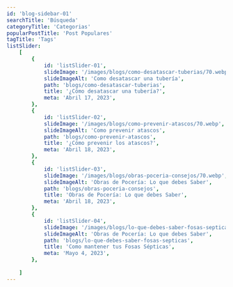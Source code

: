 ```yaml
---
id: 'blog-sidebar-01'
searchTitle: 'Búsqueda'
categoryTitle: 'Categorias'
popularPostTitle: 'Post Populares'
tagTitle: 'Tags'
listSlider:
    [
        {
            id: 'listSlider-01',
            slideImage: '/images/blogs/como-desatascar-tuberias/70.webp',
            slideImageAlt: 'Como desatascar una tubería',
            path: 'blogs/como-desatascar-tuberias',
            title: '¿Cómo desatascar una tubería?',
            meta: 'Abril 17, 2023',
        },
        {
            id: 'listSlider-02',
            slideImage: '/images/blogs/como-prevenir-atascos/70.webp',
            slideImageAlt: 'Como prevenir atascos',
            path: 'blogs/como-prevenir-atascos',
            title: '¿Cómo prevenir los atascos?',
            meta: 'Abril 18, 2023',
        },
        {
            id: 'listSlider-03',
            slideImage: '/images/blogs/obras-poceria-consejos/70.webp',
            slideImageAlt: 'Obras de Pocería: Lo que debes Saber',
            path: 'blogs/obras-poceria-consejos',
            title: 'Obras de Pocería: Lo que debes Saber',
            meta: 'Abril 18, 2023',
        },
        {
            id: 'listSlider-04',
            slideImage: '/images/blogs/lo-que-debes-saber-fosas-septicas/70.webp',
            slideImageAlt: 'Obras de Pocería: Lo que debes Saber',
            path: 'blogs/lo-que-debes-saber-fosas-septicas',
            title: 'Como mantener tus Fosas Sépticas',
            meta: 'Mayo 4, 2023',
        },
       
    ]
---
```

